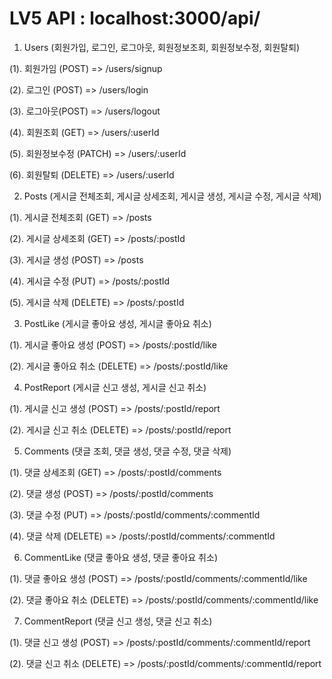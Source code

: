 # LV5 API  : localhost:3000/api/


1. Users (회원가입, 로그인, 로그아웃, 회원정보조회, 회원정보수정, 회원탈퇴)

(1). 회원가임 (POST) => /users/signup

(2). 로그인 (POST) => /users/login 

(3). 로그아웃(POST) => /users/logout

(4). 회원조회 (GET) => /users/:userId

(5). 회원정보수정 (PATCH) => /users/:userId

(6). 회원탈퇴 (DELETE) => /users/:userId




2. Posts (게시글 전체조회, 게시글 상세조회, 게시글 생성, 게시글 수정, 게시글 삭제)

(1). 게시글 전체조회 (GET) => /posts

(2). 게시글 상세조회 (GET) => /posts/:postId

(3). 게시글 생성 (POST) => /posts

(4). 게시글 수정 (PUT) => /posts/:postId

(5). 게시글 삭제 (DELETE) => /posts/:postId




3. PostLike (게시글 좋아요 생성, 게시글 좋아요 취소)

(1). 게시글 좋아요 생성 (POST) => /posts/:postId/like

(2). 게시글 좋아요 취소 (DELETE) => /posts/:postId/like




4. PostReport (게시글 신고 생성, 게시글 신고 취소)

(1). 게시글 신고 생성 (POST) => /posts/:postId/report

(2). 게시글 신고 취소 (DELETE) => /posts/:postId/report
 



5. Comments (댓글 조회, 댓글 생성, 댓글 수정, 댓글 삭제)

(1). 댓글 상세조회 (GET) => /posts/:postId/comments

(2). 댓글 생성 (POST) => /posts/:postId/comments

(3). 댓글 수정 (PUT) => /posts/:postId/comments/:commentId

(4). 댓글 삭제 (DELETE) => /posts/:postId/comments/:commentId




6. CommentLike (댓글 좋아요 생성, 댓글 좋아요 취소)

(1). 댓글 좋아요 생성 (POST) => /posts/:postId/comments/:commentId/like 

(2). 댓글 좋아요 취소 (DELETE) => /posts/:postId/comments/:commentId/like 




7. CommentReport (댓글 신고 생성, 댓글 신고 취소)

(1). 댓글 신고 생성 (POST) => /posts/:postId/comments/:commentId/report

(2). 댓글 신고 취소 (DELETE) => /posts/:postId/comments/:commentId/report


